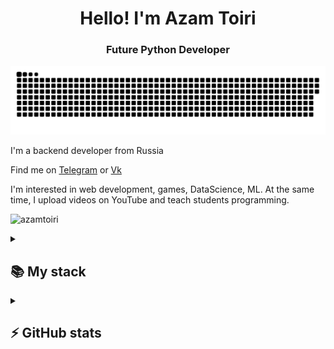 <h1 align="center">Hello! I'm Azam Toiri</h1>
<h3 align="center">Future Python Developer</h3>

<p align="center">
    <img width="600" src="assets/github-snake.svg" alt="snake"/>
</p>

I'm a backend developer from Russia

Find me on [Telegram](https://t.me/azamtoiri_work) or [Vk](https://vk.com/azamtoiri)

I'm interested in web development, games, DataScience, ML.
At the same time, I upload videos on YouTube and teach students programming.

<p>
    <img src="https://komarev.com/ghpvc/?username=azamtoiri&label=Profile%20views&color=9834eb&style=flat" alt="azamtoiri" />
</p>

<details align="left">
  <summary><h2><b>📚 My stack</b></h2></summary>
  <p>
    <h3>Langs</h3>
    <img src="https://skillicons.dev/icons?i=cs,cpp,py,java,html,css,postgres,sqlite&perline=7" />
    <h3>Frameworks / Tools</h3>
    <img src="https://skillicons.dev/icons?i=unity,linux,django,docker,git,bootstrap&perline=7" />
    <h3>Software</h3>
    <img src="https://skillicons.dev/icons?i=visualstudio,idea,postman,powershell,vscode,&perline=7" />
    <br>
  </p>
</details>

<details align="left">
  <summary><h2><b>⚡ GitHub stats</b></h2></summary>
<p>
    <img src="https://github-readme-stats.vercel.app/api/top-langs/?username=BaggerFast&theme=dracula&layout=compact&hide_border=true&bg_color=00000000" />
    <br>
    <img src="https://github-readme-stats.vercel.app/api?username=azamtoiri&count_private=true&show_icons=true&theme=dracula&hide_border=true&bg_color=00000000" />
    <br>
    <img align="middle" src="https://metrics.lecoq.io/azamtoiri" />
</p>
</details>